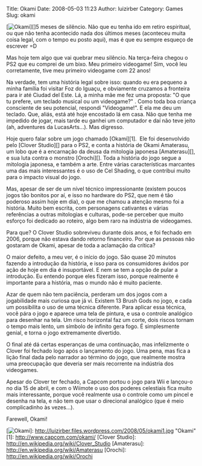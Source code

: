 Title: Okami
Date: 2008-05-03 11:23
Author: luizirber
Category: Games
Slug: okami

[![Okami][]][]5 meses de silêncio. Não que eu tenha ido em retiro
espiritual, ou que não tenha acontecido nada dos últimos meses
(aconteceu muita coisa legal, com o tempo eu posto aqui), mas é que eu
sempre esqueço de escrever =D

Mas hoje tem algo que vai quebrar meu silêncio. Na terça-feira chegou o
PS2 que eu comprei de um bixo. Meu primeiro videogame! Sim, você leu
corretamente, tive meu primeiro videogame com 22 anos!

Na verdade, tem uma história legal sobre isso: quando eu era pequeno a
minha família foi visitar Foz do Iguaçu, e obviamente cruzamos a
fronteira para ir até Ciudad del Este. Lá, a minha mãe me fez uma
proposta: "O que tu prefere, um teclado musical ou um videogame?" . Como
toda boa criança consciente de seu potencial, respondi "Videogame!". E
ela me deu um teclado. Que, aliás, está até hoje encostado lá em casa.
Não que tenha me impedido de jogar, mais tarde eu ganhei um computador e
daí não teve jeito (ah, adventures da LucasArts...). Mas digresso.

Hoje quero falar sobre um jogo chamado [Okami][1].  Ele foi desenvolvido
pelo [Clover Studio][] para o PS2, e conta a história de Okami
Amaterasu, um lobo que é a encarnação da deusa da mitologia japonesa
[Amaterasu][], e sua luta contra o monstro [Orochi][]. Toda a história
do jogo segue a mitologia japonesa, e também a arte. Entre várias
características marcantes uma das mais interessantes é o uso de Cel
Shading, o que contribui muito para o impacto visual do jogo.

Mas, apesar de ser de um nível técnico impressionante (existem poucos
jogos tão bonitos por aí, e isso no hardware do PS2, que nem é tão
poderoso assim hoje em dia), o que me chamou a atenção mesmo foi a
história. Muito bem escrita, com personagens cativantes e várias
referências a outras mitologias e culturas, pode-se perceber que muito
esforço foi dedicado ao roteiro, algo bem raro na indústria de
videogames.

Para que? O Clover Studio sobreviveu durante dois anos, e foi fechado em
2006, porque não estava dando retorno financeiro. Por que as pessoas não
gostaram de Okami, apesar de toda a aclamação da crítica?

O maior defeito, a meu ver, é o início do jogo. São quase 20 minutos
fazendo a introdução da história, e isso para os consumidores ávidos por
ação de hoje em dia é insuportável. E nem se tem a opção de pular a
introdução. Eu entendo porque eles fizeram isso, porque realmente é
importante para a história, mas o mundo não é muito paciente.

Azar de quem não tem paciência, perderam um dos jogos com a jogabilidade
mais curiosa que já vi. Existem 13 Brush Gods no jogo, e cada um
possibilita o uso de uma técnica diferente. Para aplicar essa técnica,
você pára o jogo e aparece uma tela de pintura, e usa o controle
analógico para desenhar na tela. Um risco horizontal faz um corte, dois
riscos tornam o tempo mais lento, um símbolo de infinito gera fogo. É
simplesmente genial, e torna o jogo extremamente divertido.

O final até dá certas esperanças de uma continuação, mas infelizmente o
Clover foi fechado logo após o lançamento do jogo. Uma pena, mas fica a
lição final dada pelo narrador ao término do jogo, que realmente mostra
uma preocupação que deveria ser mais recorrente na indústria dos
videogames.

Apesar do Clover ter fechado, a Capcom portou o jogo para Wii e lançou-o
no dia 15 de abril, e com o Wiimote o uso dos poderes celestiais fica
muito mais interessante, porque você realmente usa o controle como um
pincel e desenha na tela, e não tem que usar o direcional analógico (que
é meio complicadinho às vezes...).

Farewell, Okami!

  [Okami]: http://luizirber.files.wordpress.com/2008/05/okami1.jpgwp-content/uploads/2008/05/okami.thumbnail.jpg
  [![Okami][]]: http://luizirber.files.wordpress.com/2008/05/okami1.jpg
    "Okami"
  [1]: http://www.capcom.com/okami/
  [Clover Studio]: http://en.wikipedia.org/wiki/Clover_Studio
  [Amaterasu]: http://en.wikipedia.org/wiki/Amaterasu
  [Orochi]: http://en.wikipedia.org/wiki/Orochi
